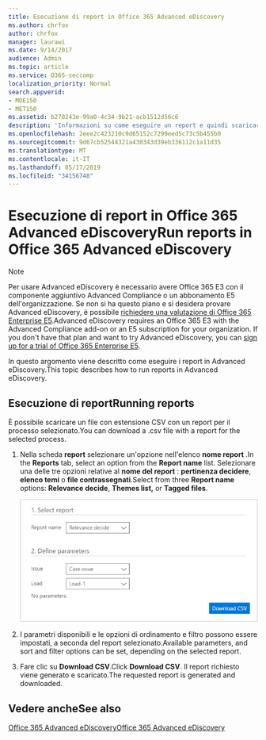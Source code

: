 ```yaml
---
title: Esecuzione di report in Office 365 Advanced eDiscovery
ms.author: chrfox
author: chrfox
manager: laurawi
ms.date: 9/14/2017
audience: Admin
ms.topic: article
ms.service: O365-seccomp
localization_priority: Normal
search.appverid:
- MOE150
- MET150
ms.assetid: b270243e-99a0-4c34-9b21-acb1512d56c6
description: 'Informazioni su come eseguire un report e quindi scaricare il relativo file. csv in Office 365 Advanced eDiscovery.  '
ms.openlocfilehash: 2eee2c423210c9d65152c7299eed5c73c5b455b0
ms.sourcegitcommit: 9d67cb52544321a430343d39eb336112c1a11d35
ms.translationtype: MT
ms.contentlocale: it-IT
ms.lasthandoff: 05/17/2019
ms.locfileid: "34156748"
---
```

# <a name="run-reports-in-office-365-advanced-ediscovery"></a><span data-ttu-id="d19e0-103">Esecuzione di report in Office 365 Advanced eDiscovery</span><span class="sxs-lookup"><span data-stu-id="d19e0-103">Run reports in Office 365 Advanced eDiscovery</span></span>

> [!NOTE]
> <span data-ttu-id="d19e0-p101">Per usare Advanced eDiscovery è necessario avere Office 365 E3 con il componente aggiuntivo Advanced Compliance o un abbonamento E5 dell'organizzazione. Se non si ha questo piano e si desidera provare Advanced eDiscovery, è possibile [richiedere una valutazione di Office 365 Enterprise E5](https://go.microsoft.com/fwlink/p/?LinkID=698279).</span><span class="sxs-lookup"><span data-stu-id="d19e0-p101">Advanced eDiscovery requires an Office 365 E3 with the Advanced Compliance add-on or an E5 subscription for your organization. If you don't have that plan and want to try Advanced eDiscovery, you can [sign up for a trial of Office 365 Enterprise E5](https://go.microsoft.com/fwlink/p/?LinkID=698279).</span></span> 
  
<span data-ttu-id="d19e0-106">In questo argomento viene descritto come eseguire i report in Advanced eDiscovery.</span><span class="sxs-lookup"><span data-stu-id="d19e0-106">This topic describes how to run reports in Advanced eDiscovery.</span></span>
  
## <a name="running-reports"></a><span data-ttu-id="d19e0-107">Esecuzione di report</span><span class="sxs-lookup"><span data-stu-id="d19e0-107">Running reports</span></span>

<span data-ttu-id="d19e0-108">È possibile scaricare un file con estensione CSV con un report per il processo selezionato.</span><span class="sxs-lookup"><span data-stu-id="d19e0-108">You can download a .csv file with a report for the selected process.</span></span>
  
1. <span data-ttu-id="d19e0-109">Nella scheda **report** selezionare un'opzione nell'elenco **nome report** .</span><span class="sxs-lookup"><span data-stu-id="d19e0-109">In the **Reports** tab, select an option from the **Report name** list.</span></span> <span data-ttu-id="d19e0-110">Selezionare una delle tre opzioni relative al **nome del report** : **pertinenza decidere**, **elenco temi** o **file contrassegnati**.</span><span class="sxs-lookup"><span data-stu-id="d19e0-110">Select from three **Report name** options: **Relevance decide**, **Themes list,** or **Tagged files**.</span></span>
    
    ![Report di analisi di eDiscovery](media/f16aee7a-508f-4acc-99bc-a2c8dec01312.png)
  
2. <span data-ttu-id="d19e0-112">I parametri disponibili e le opzioni di ordinamento e filtro possono essere impostati, a seconda del report selezionato.</span><span class="sxs-lookup"><span data-stu-id="d19e0-112">Available parameters, and sort and filter options can be set, depending on the selected report.</span></span> 
    
3. <span data-ttu-id="d19e0-113">Fare clic su **Download CSV**.</span><span class="sxs-lookup"><span data-stu-id="d19e0-113">Click **Download CSV**.</span></span> <span data-ttu-id="d19e0-114">Il report richiesto viene generato e scaricato.</span><span class="sxs-lookup"><span data-stu-id="d19e0-114">The requested report is generated and downloaded.</span></span>
    
## <a name="see-also"></a><span data-ttu-id="d19e0-115">Vedere anche</span><span class="sxs-lookup"><span data-stu-id="d19e0-115">See also</span></span>

[<span data-ttu-id="d19e0-116">Office 365 Advanced eDiscovery</span><span class="sxs-lookup"><span data-stu-id="d19e0-116">Office 365 Advanced eDiscovery</span></span>](office-365-advanced-ediscovery.md)

